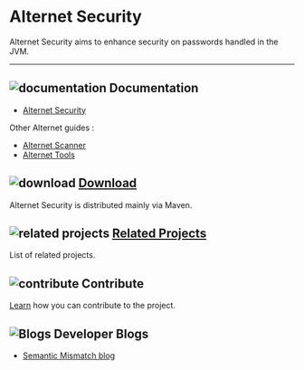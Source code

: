 # Alternet Security

Alternet Security aims to enhance security on passwords handled in the JVM.

---

## ![documentation](../images/docs.png) Documentation

* [Alternet Security](security.html)

Other Alternet guides :

* [Alternet Scanner](../scanner/scanner.html)
* [Alternet Tools](../tools/tools.html)

## ![download](../images/download.png) [Download](../download.html)

Alternet Security is distributed mainly via Maven.


## ![related projects](../images/connect.png) [Related Projects](../related.html)

List of related projects.


## ![contribute](../images/settings.png) Contribute

[Learn](../contribute.html) how you can contribute to the project.


## ![Blogs](../images/blog2.png) Developer Blogs

* [Semantic Mismatch blog](http://semantic-mismatch.blogspot.fr/)


